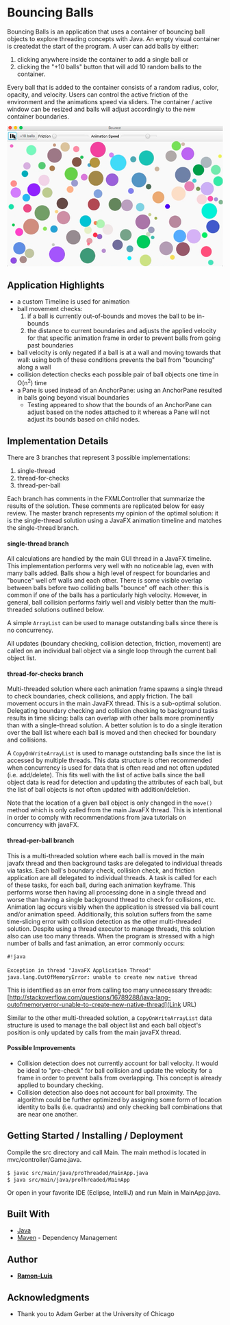 # Bouncing Balls  

Bouncing Balls is an application that uses a container of bouncing ball objects to explore threading concepts with Java.  An empty visual container is createdat the start of the program. A user can add balls by either:
  1. clicking anywhere inside the container to add a single ball or 
  2. clicking the "+10 balls" button that will add 10 random balls to the container.  

Every ball that is added to the container consists of a random radius, color, opacity, and velocity.  Users can control the active friction of the environment and the animations speed via sliders.  The container / active window can be resized and balls will adjust accordingly to the new container boundaries.

![Bouncing Balls Screenshot 1](https://github.com/ramon-luis/bouncing-balls/raw/master/demo/bouncing-balls-screenshot-1.png "Bouncing Balls Screenshot 1")

## Application Highlights
  * a custom Timeline is used for animation  
  * ball movement checks:
    1. if a ball is currently out-of-bounds and moves the ball to be in-bounds
    2. the distance to current boundaries and adjusts the applied velocity for that specific animation frame in order to prevent balls from going past boundaries  
  * ball velocity is only negated if a ball is at a wall and moving towards that wall: using both of these conditions prevents the ball from "bouncing" along a wall  
  * collision detection checks each possible pair of ball objects one time in O(n<sup>2</sup>) time  
  * a Pane is used instead of an AnchorPane: using an AnchorPane resulted in balls going beyond visual boundaries  
    * Testing appeared to show that the bounds of an AnchorPane can adjust based on the nodes attached to it whereas a Pane will not adjust its bounds based on child nodes.  

## Implementation Details

There are 3 branches that represent 3 possible implementations:

1. single-thread
2. thread-for-checks
3. thread-per-ball

Each branch has comments in the FXMLController that summarize the results of the solution. These comments are replicated below for easy review. The master branch represents my opinion of the optimal solution: it is the single-thread solution using a JavaFX animation timeline and matches the single-thread branch.


#### single-thread branch

All calculations are handled by the main GUI thread in a JavaFX timeline. This implementation performs very well with no noticeable lag, even with many balls added.  Balls show a high level of respect for boundaries and "bounce" well off walls and each other.  There is some visible overlap between balls before two colliding balls "bounce" off each other: this is common if one of the balls has a particularly high velocity.  However, in general, ball collision performs fairly well and visibly better than the multi-threaded solutions outlined below.

A simple `ArrayList` can be used to manage outstanding balls since there is no concurrency.

All updates (boundary checking, collision detection, friction, movement) are called on an individual ball object via a single loop through the current ball object list.

#### thread-for-checks branch

Multi-threaded solution where each animation frame spawns a single thread to check boundaries, check collisions, and apply friction. The ball movement occurs in the main JavaFX thread. This is a sub-optimal solution.  Delegating boundary checking and collision checking to background tasks results in time slicing: balls can overlap with other balls more prominently than with a single-thread solution.  A better solution is to do a single iteration over the ball list where each ball is moved and then checked for boundary and collisions.

A `CopyOnWriteArrayList` is used to manage outstanding balls since the list is accessed by multiple threads.  This data structure is often recommended when concurrency is used for data that is often read and not often updated (i.e. add/delete).  This fits well with the list of active balls since the ball object data is read for detection and updating the attributes of each ball, but the list of ball objects is not often updated with addition/deletion.

Note that the location of a given ball object is only changed in the `move()` method which is only called from the main JavaFX thread.  This is intentional in order to comply with recommendations from java tutorials on concurrency with javaFX.

#### thread-per-ball branch

This is a multi-threaded solution where each ball is moved in the main javafx thread and then background tasks are delegated to individual threads via tasks.  Each ball's boundary check, collision check, and friction application are all delegated to individual threads.  A task is called for each of these tasks, for each ball, during each animation keyframe.  This performs worse then having all processing done in a single thread and worse than having a single background thread to check for collisions, etc.  Animation lag occurs visibly when the application is stressed via ball count and/or animation speed.  Additionally, this solution suffers from the same time-slicing error with collision detection as the other multi-threaded solution.  Despite using a thread executor to manage threads, this solution also can use too many threads.  When the program is stressed with a high number of balls and fast animation, an error commonly occurs:

```
#!java

Exception in thread "JavaFX Application Thread" java.lang.OutOfMemoryError: unable to create new native thread
```

This is identified as an error from calling too many unnecessary threads: [http://stackoverflow.com/questions/16789288/java-lang-outofmemoryerror-unable-to-create-new-native-thread](Link URL)

Similar to the other multi-threaded solution, a `CopyOnWriteArrayList` data structure is used to manage the ball object list and each ball object's position is only updated by calls from the main javaFX thread.

#### Possible Improvements

* Collision detection does not currently account for ball velocity.  It would be ideal to "pre-check" for ball collision and update the velocity for a frame in order to prevent balls from overlapping.  This concept is already applied to boundary checking.  
* Collision detection also does not account for ball proximity. The algorithm could be further optimized by assigning some form of location identity to balls (i.e. quadrants) and only checking ball combinations that are near one another.

## Getting Started / Installing / Deployment

Compile the src directory and call Main.  The main method is located in mvc/controller/Game.java.

```
$ javac src/main/java/proThreaded/MainApp.java
$ java src/main/java/proThreaded/MainApp
```

Or open in your favorite IDE (Eclipse, IntelliJ) and run Main in MainApp.java.


## Built With

* [Java](http://www.oracle.com/technetwork/java/javase/downloads/jre8-downloads-2133155.html)
* [Maven](https://maven.apache.org/) - Dependency Management 

## Author

* [**Ramon-Luis**](https://github.com/ramon-luis)

## Acknowledgments

* Thank you to Adam Gerber at the University of Chicago

